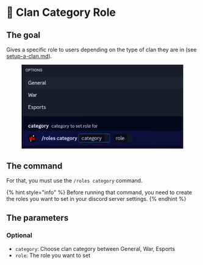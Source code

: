 # 🥂 Clan Category Role

## The goal

Gives a specific role to users depending on the type of clan they are in (see [setup-a-clan.md](../../clan-setups/setup-a-clan.md "mention")).

<figure><img src="../../.gitbook/assets/image (122).png" alt=""><figcaption></figcaption></figure>

## The command

For that, you must use the `/roles category` command.

{% hint style="info" %}
Before running that command, you need to create the roles you want to set in your discord server settings.
{% endhint %}

## The parameters

### Optional

* `category`: Choose clan category between General, War, Esports
* `role`: The role you want to set

